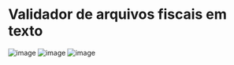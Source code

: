# Validador de arquivos fiscais em texto 

![image](https://github.com/matefs/validador-de-arquivo-fiscal/assets/30128774/c3aa7d72-0359-4bed-ba94-388371f585f2)
![image](https://github.com/matefs/validador-de-arquivo-fiscal/assets/30128774/cc15fe57-846e-4468-a0ab-0f164cc06125)
![image](https://github.com/matefs/validador-de-arquivo-fiscal/assets/30128774/db830857-4ca9-4035-85b9-0b345cbb5b9d)
